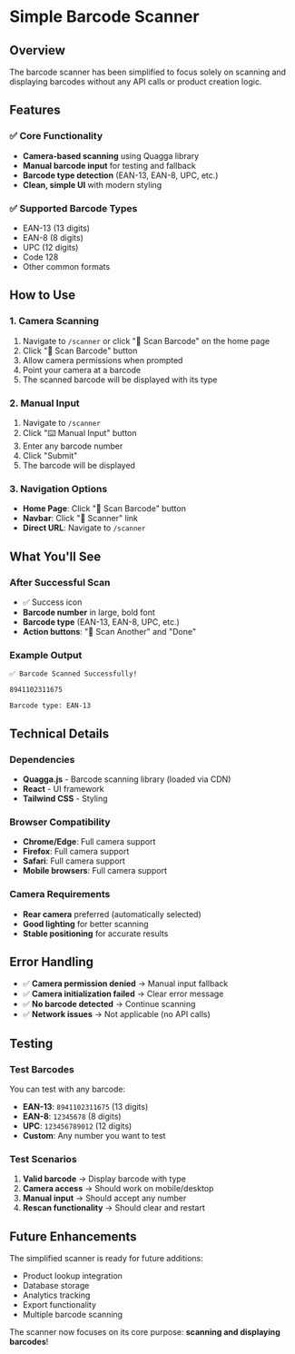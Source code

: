 # Simple Barcode Scanner

## Overview

The barcode scanner has been simplified to focus solely on scanning and displaying barcodes without any API calls or product creation logic.

## Features

### ✅ Core Functionality
- **Camera-based scanning** using Quagga library
- **Manual barcode input** for testing and fallback
- **Barcode type detection** (EAN-13, EAN-8, UPC, etc.)
- **Clean, simple UI** with modern styling

### ✅ Supported Barcode Types
- EAN-13 (13 digits)
- EAN-8 (8 digits)
- UPC (12 digits)
- Code 128
- Other common formats

## How to Use

### 1. Camera Scanning
1. Navigate to `/scanner` or click "📱 Scan Barcode" on the home page
2. Click "📱 Scan Barcode" button
3. Allow camera permissions when prompted
4. Point your camera at a barcode
5. The scanned barcode will be displayed with its type

### 2. Manual Input
1. Navigate to `/scanner`
2. Click "⌨️ Manual Input" button
3. Enter any barcode number
4. Click "Submit"
5. The barcode will be displayed

### 3. Navigation Options
- **Home Page**: Click "📱 Scan Barcode" button
- **Navbar**: Click "📱 Scanner" link
- **Direct URL**: Navigate to `/scanner`

## What You'll See

### After Successful Scan
- ✅ Success icon
- **Barcode number** in large, bold font
- **Barcode type** (EAN-13, EAN-8, UPC, etc.)
- **Action buttons**: "📱 Scan Another" and "Done"

### Example Output
```
✅ Barcode Scanned Successfully!

8941102311675

Barcode type: EAN-13
```

## Technical Details

### Dependencies
- **Quagga.js** - Barcode scanning library (loaded via CDN)
- **React** - UI framework
- **Tailwind CSS** - Styling

### Browser Compatibility
- **Chrome/Edge**: Full camera support
- **Firefox**: Full camera support
- **Safari**: Full camera support
- **Mobile browsers**: Full camera support

### Camera Requirements
- **Rear camera** preferred (automatically selected)
- **Good lighting** for better scanning
- **Stable positioning** for accurate results

## Error Handling

- ✅ **Camera permission denied** → Manual input fallback
- ✅ **Camera initialization failed** → Clear error message
- ✅ **No barcode detected** → Continue scanning
- ✅ **Network issues** → Not applicable (no API calls)

## Testing

### Test Barcodes
You can test with any barcode:
- **EAN-13**: `8941102311675` (13 digits)
- **EAN-8**: `12345678` (8 digits)
- **UPC**: `123456789012` (12 digits)
- **Custom**: Any number you want to test

### Test Scenarios
1. **Valid barcode** → Display barcode with type
2. **Camera access** → Should work on mobile/desktop
3. **Manual input** → Should accept any number
4. **Rescan functionality** → Should clear and restart

## Future Enhancements

The simplified scanner is ready for future additions:
- Product lookup integration
- Database storage
- Analytics tracking
- Export functionality
- Multiple barcode scanning

The scanner now focuses on its core purpose: **scanning and displaying barcodes**! 